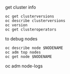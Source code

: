 
get cluster info

```
oc get clusterversions
oc describe clusterversions
oc version
oc get clusteroperators
```

to debug nodes

```
oc describe node $NODENAME
oc adm top nodes
oc get node $NODENAME
```
oc adm node-logs
